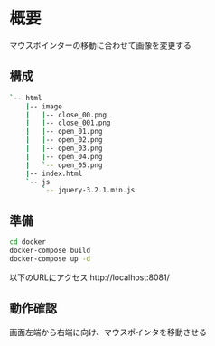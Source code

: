 # 概要

マウスポインターの移動に合わせて画像を変更する

## 構成

```bash
`-- html
    |-- image
    |   |-- close_00.png
    |   |-- close_001.png
    |   |-- open_01.png
    |   |-- open_02.png
    |   |-- open_03.png
    |   |-- open_04.png
    |   `-- open_05.png
    |-- index.html
    `-- js
        `-- jquery-3.2.1.min.js
```
## 準備

```bash
cd docker
docker-compose build
docker-compose up -d
```

以下のURLにアクセス
http://localhost:8081/

## 動作確認

画面左端から右端に向け、マウスポインタを移動させる